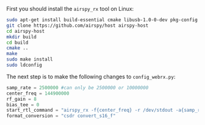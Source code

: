 First you should install the `airspy_rx` tool on Linux:

```bash
sudo apt-get install build-essential cmake libusb-1.0-0-dev pkg-config
git clone https://github.com/airspy/host airspy-host
cd airspy-host
mkdir build
cd build
cmake ..
make
sudo make install
sudo ldconfig
```

The next step is to make the following changes to `config_webrx.py`:

```python
samp_rate = 2500000 #can only be 2500000 or 10000000
center_freq = 144900000
rf_gain = 8
bias_tee = 0
start_rtl_command = "airspy_rx -f{center_freq} -r /dev/stdout -a{samp_rate_switch} -g{rf_gain} -b{bias_tee}".format(bias_tee=bias_tee, rf_gain=rf_gain, center_freq=str(center_freq/1e6), samp_rate_switch=(0 if samp_rate==10000000 else 1))
format_conversion = "csdr convert_s16_f"
```